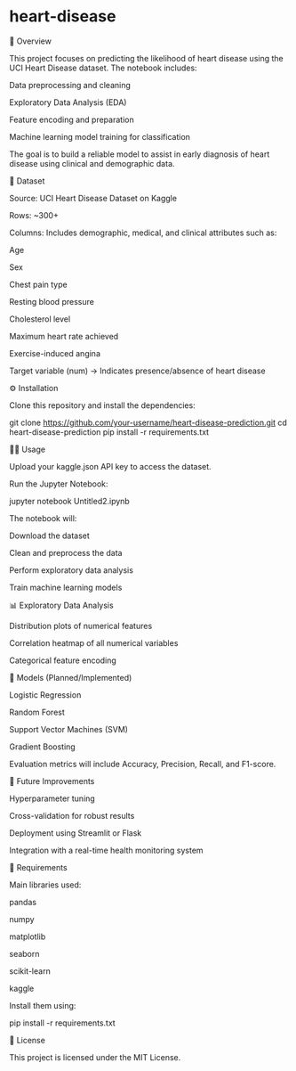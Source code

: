 # heart-disease
📌 Overview

This project focuses on predicting the likelihood of heart disease using the UCI Heart Disease dataset. The notebook includes:

Data preprocessing and cleaning

Exploratory Data Analysis (EDA)

Feature encoding and preparation

Machine learning model training for classification

The goal is to build a reliable model to assist in early diagnosis of heart disease using clinical and demographic data.

📂 Dataset

Source: UCI Heart Disease Dataset on Kaggle

Rows: ~300+

Columns: Includes demographic, medical, and clinical attributes such as:

Age

Sex

Chest pain type

Resting blood pressure

Cholesterol level

Maximum heart rate achieved

Exercise-induced angina

Target variable (num) → Indicates presence/absence of heart disease

⚙️ Installation

Clone this repository and install the dependencies:

git clone https://github.com/your-username/heart-disease-prediction.git
cd heart-disease-prediction
pip install -r requirements.txt

🧑‍💻 Usage

Upload your kaggle.json API key to access the dataset.

Run the Jupyter Notebook:

jupyter notebook Untitled2.ipynb


The notebook will:

Download the dataset

Clean and preprocess the data

Perform exploratory data analysis

Train machine learning models

📊 Exploratory Data Analysis

Distribution plots of numerical features

Correlation heatmap of all numerical variables

Categorical feature encoding

🤖 Models (Planned/Implemented)

Logistic Regression

Random Forest

Support Vector Machines (SVM)

Gradient Boosting

Evaluation metrics will include Accuracy, Precision, Recall, and F1-score.

🚀 Future Improvements

Hyperparameter tuning

Cross-validation for robust results

Deployment using Streamlit or Flask

Integration with a real-time health monitoring system

📌 Requirements

Main libraries used:

pandas

numpy

matplotlib

seaborn

scikit-learn

kaggle

Install them using:

pip install -r requirements.txt

📜 License

This project is licensed under the MIT License.
